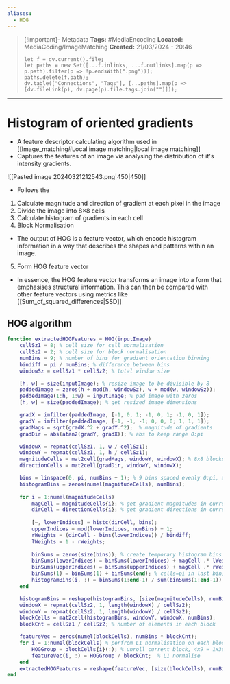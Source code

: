 ```yaml
---
aliases:
  - HOG
---
```


> [!important]- Metadata
> **Tags:** #MediaEncoding 
> **Located:** MediaCoding/ImageMatching
> **Created:** 21/03/2024 - 20:46
> ```dataviewjs
> let f = dv.current().file;
> let paths = new Set([...f.inlinks, ...f.outlinks].map(p => p.path).filter(p => !p.endsWith(".png")));
> paths.delete(f.path);
> dv.table(["Connections", "Tags"], [...paths].map(p => [dv.fileLink(p), dv.page(p).file.tags.join("")]));
> ```

___
# Histogram of oriented gradients
- A feature descriptor calculating algorithm used in [[Image_matching#Local image matching|local image matching]]
- Captures the features of an image via analysing the distribution of it's intensity gradients. 

![[Pasted image 20240321212543.png|450|450]]

- Follows the 
1. Calculate magnitude and direction of gradient at each pixel in the image
2. Divide the image into 8×8 cells
3. Calculate histogram of gradients in each cell
4. Block Normalisation
- The output of HOG is a feature vector, which encode histogram information in a way that describes the shapes and patterns within an image. 
5. Form HOG feature vector

- In essence, the HOG feature vector transforms an image into a form that emphasises structural information. This can then be compared with other feature vectors using metrics like [[Sum_of_squared_differences|SSD]]



## HOG algorithm 

```matlab
function extractedHOGFeatures = HOG(inputImage)
    cellSz1 = 8; % cell size for cell normalisation
    cellSz2 = 2; % cell size for block normalisation
    numBins = 9; % number of bins for gradient orientation binning
    bindiff = pi / numBins; % difference between bins
    windowSz = cellSz1 * cellSz2; % total window size

    [h, w] = size(inputImage); % resize image to be divisible by 8 
    paddedImage = zeros(h + mod(h, windowSz), w + mod(w, windowSz));
    paddedImage(1:h, 1:w) = inputImage; % pad image with zeros 
    [h, w] = size(paddedImage); % get resized image dimensions

    gradX = imfilter(paddedImage, [-1, 0, 1; -1, 0, 1; -1, 0, 1]); 
    gradY = imfilter(paddedImage, [-1, -1, -1; 0, 0, 0; 1, 1, 1]);
    gradMags = sqrt(gradX.^2 + gradY.^2);  % magnitude of gradients
    gradDir = abs(atan2(gradY, gradX)); % abs to keep range 0:pi

    windowX = repmat(cellSz1, 1, w / cellSz1); 
    windowY = repmat(cellSz1, 1, h / cellSz1); 
    magnitudeCells = mat2cell(gradMags, windowY, windowX); % 8x8 blocks
    directionCells = mat2cell(gradDir, windowY, windowX); 

    bins = linspace(0, pi, numBins + 1); % 9 bins spaced evenly 0:pi, add pi to wrap
    histogramBins = zeros(numel(magnitudeCells), numBins); 
 
    for i = 1:numel(magnitudeCells) 
        magCell = magnitudeCells{i}; % get gradient magnitudes in current window
        dirCell = directionCells{i}; % get gradient directions in current window
        
        [~, lowerIndices] = histc(dirCell, bins); 
        upperIndices = mod(lowerIndices, numBins) + 1; 
        rWeights = (dirCell - bins(lowerIndices)) / bindiff; 
        lWeights = 1 - rWeights; 
        
        binSums = zeros(size(bins)); % create temporary histogram bins
        binSums(lowerIndices) = binSums(lowerIndices) + magCell .* lWeights;
        binSums(upperIndices) = binSums(upperIndices) + magCell .* rWeights;
        binSums(1) = binSums(1) + binSums(end); % cells=pi in last bin, wrap
        histogramBins(i, :) = binSums(1:end-1) / sum(binSums(1:end-1)); % L1 
    end

    histogramBins = reshape(histogramBins, [size(magnitudeCells), numBins]); 
    windowX = repmat(cellSz2, 1, length(windowX) / cellSz2); 
    windowY = repmat(cellSz2, 1, length(windowY) / cellSz2); 
    blockCells = mat2cell(histogramBins, windowY, windowX, numBins); 
    blockCnt = cellSz1 / cellSz2; % number of elements in each block

    featureVec = zeros(numel(blockCells), numBins * blockCnt); 
    for i = 1:numel(blockCells) % perfrom L1 normalisation on each block
        HOGGroup = blockCells{i}(:); % unroll current block, 4x9 = 1x36
        featureVec(i, :) = HOGGroup / blockCnt;  % L1 normalise
    end
    extractedHOGFeatures = reshape(featureVec, [size(blockCells), numBins * blockCnt]); 
end
```